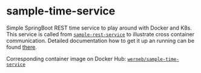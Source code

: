 # sample-time-service
Simple SpringBoot REST time service to play around with Docker and K8s. This service is called from [`sample-rest-service`](https://github.com/wern/sample-rest-service) to illustrate cross container communication. Detailed documentation how to get it up an running can be found [there](https://github.com/wern/sample-rest-service).

Corresponding container image on Docker Hub: [`werneb/sample-time-service`](https://hub.docker.com/repository/docker/werneb/sample-time-service)
